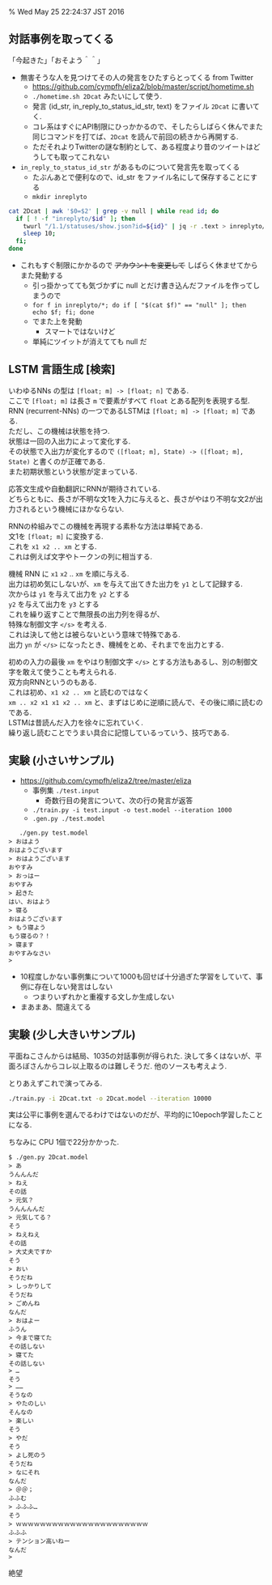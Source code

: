 % Wed May 25 22:24:37 JST 2016

## 対話事例を取ってくる

「今起きた」「おそよう＾＾」

- 無害そうな人を見つけてその人の発言をひたすらとってくる from Twitter
    - https://github.com/cympfh/eliza2/blob/master/script/hometime.sh
    - `./hometime.sh 2Dcat` みたいにして使う.
    - 発言 (id_str, in_reply_to_status_id_str, text) をファイル `2Dcat` に書いてく.
    - コレ系はすぐにAPI制限にひっかかるので、そしたらしばらく休んでまた同じコマンドを打てば、`2Dcat` を読んで前回の続きから再開する.
    - ただそれよりTwitterの謎な制約として、ある程度より昔のツイートはどうしても取ってこれない
- `in_reply_to_status_id_str` があるものについて発言先を取ってくる
    - たぶんあとで便利なので、id_str をファイル名にして保存することにする
    - `mkdir inreplyto`

```bash
cat 2Dcat | awk '$0=$2' | grep -v null | while read id; do
  if [ ! -f "inreplyto/$id" ]; then
    twurl "/1.1/statuses/show.json?id=${id}" | jq -r .text > inreplyto/$id;
    sleep 10;
  fi;
done
```

- これもすぐ制限にかかるので <strike>アカウントを変更して</strike> しばらく休ませてからまた発動する
    - 引っ掛かってても気づかずに null とだけ書き込んだファイルを作ってしまうので
    - `for f in inreplyto/*; do if [ "$(cat $f)" == "null" ]; then echo $f; fi; done`
    - でまた上を発動
        - スマートではないけど
    - 単純にツイットが消えてても null だ


## LSTM 言語生成 [検索]

いわゆるNNs の型は `[float; m] -> [float; n]` である.  
ここで `[float; m]` は長さ `m` で要素がすべて `float` とある配列を表現する型.  
RNN (recurrent-NNs) の一つであるLSTMは `[float; m] -> [float; m]` である.  
ただし、この機械は状態を持つ.  
状態は一回の入出力によって変化する.  
その状態で入出力が変化するので `([float; m], State) -> ([float; m], State)` と書くのが正確である.  
また初期状態という状態が定まっている.

応答文生成や自動翻訳にRNNが期待されている.  
どちらともに、長さが不明な文1を入力に与えると、長さがやはり不明な文2が出力されるという機械にほかならない.

RNNの枠組みでこの機械を再現する素朴な方法は単純である.  
文1を `[float; m]` に変換する.  
これを `x1 x2 .. xm` とする.  
これは例えば文字やトークンの列に相当する.

機械 RNN に `x1` `x2` .. `xm` を順に与える.  
出力は初め気にしないが、`xm` を与えて出てきた出力を `y1` として記録する.  
次からは `y1` を与えて出力を `y2` とする  
`y2` を与えて出力を `y3` とする  
これを繰り返すことで無限長の出力列を得るが、  
特殊な制御文字 `</s>` を考える.  
これは決して他とは被らないという意味で特殊である.  
出力 `yn` が `</s>` になったとき、機械をとめ、それまでを出力とする.

初めの入力の最後 `xm` をやはり制御文字 `</s>` とする方法もあるし、別の制御文字を敢えて使うことも考えられる.  
双方向RNNというのもある.  
これは初め、`x1 x2 .. xm` と読むのではなく  
`xm .. x2 x1 x1 x2 .. xm` と、まずはじめに逆順に読んで、その後に順に読むのである.  
LSTMは昔読んだ入力を徐々に忘れていく.  
繰り返し読むことでうまい具合に記憶しているっていう、技巧である.  

## 実験 (小さいサンプル)

- https://github.com/cympfh/eliza2/tree/master/eliza
    - 事例集 `./test.input`
        - 奇数行目の発言について、次の行の発言が返答
    - `./train.py -i test.input -o test.model --iteration 1000`
    - `.gen.py ./test.model`

```
   ./gen.py test.model
> おはよう
おはようございます
> おはようございます
おやすみ
> おっはー
おやすみ
> 起きた
はい、おはよう
> 寝る
おはようございます
> もう寝よう
もう寝るの？！
> 寝ます
おやすみなさい
>
```

- 10程度しかない事例集について1000も回せば十分過ぎた学習をしていて、事例に存在しない発言はしない
    - つまりいずれかと重複する文しか生成しない
- まあまあ、間違えてる

## 実験 (少し大きいサンプル)

平面ねこさんからは結局、1035の対話事例が得られた.
決して多くはないが、平面ろぼさんからコレ以上取るのは難しそうだ.
他のソースも考えよう.

とりあえずこれで演ってみる.

```bash
./train.py -i 2Dcat.txt -o 2Dcat.model --iteration 10000
```

実は公平に事例を選んでるわけではないのだが、平均的に10epoch学習したことになる.

ちなみに CPU 1個で22分かかった.

```
$ ./gen.py 2Dcat.model
> あ
うんんんだ
> ねえ
その話
> 元気？
うんんんんだ
> 元気してる？
そう
> ねえねえ
その話
> 大丈夫ですか
そう
> おい
そうだね
> しっかりして
そうだね
> ごめんね
なんだ
> おはよー
ふうん
> 今まで寝てた
その話しない
> 寝てた
その話しない
> …
そう
> ……
そうなの
> やたのしい
そんなの
> 楽しい
そう
> やだ
そう
> よし死のう
そうだね
> なにそれ
なんだ
> ＠＠；
ふふむ
> ふふふ…
そう
> ｗｗｗｗｗｗｗｗｗｗｗｗｗｗｗｗｗｗｗｗｗｗ
ふふふ
> テンション高いねー
なんだ
>
```

絶望
